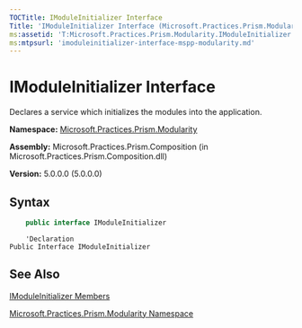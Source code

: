 ```yaml
---
TOCTitle: IModuleInitializer Interface
Title: 'IModuleInitializer Interface (Microsoft.Practices.Prism.Modularity)'
ms:assetid: 'T:Microsoft.Practices.Prism.Modularity.IModuleInitializer'
ms:mtpsurl: 'imoduleinitializer-interface-mspp-modularity.md'
---
```



# IModuleInitializer Interface

Declares a service which initializes the modules into the application.

**Namespace:** [Microsoft.Practices.Prism.Modularity](/patterns-practices/reference/mspp-modularity-namespace)

**Assembly:** Microsoft.Practices.Prism.Composition (in Microsoft.Practices.Prism.Composition.dll)

**Version:** 5.0.0.0 (5.0.0.0)

## Syntax

```C#
    public interface IModuleInitializer
```

```VB
    'Declaration
Public Interface IModuleInitializer
```

## See Also

[IModuleInitializer Members](/patterns-practices/reference/imoduleinitializer-members-mspp-modularity)

[Microsoft.Practices.Prism.Modularity Namespace](/patterns-practices/reference/mspp-modularity-namespace)

